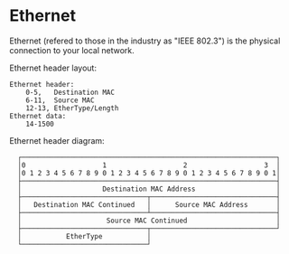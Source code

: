 
Ethernet
========

Ethernet (refered to those in the industry as "IEEE 802.3") is the physical connection to your local network.

Ethernet header layout:

	Ethernet header:
		0-5,   Destination MAC
		6-11,  Source MAC
		12-13, EtherType/Length
	Ethernet data:
		14-1500

Ethernet header diagram:
                                                         
	  ┌───────────────────────────────────────────────────────────────┐
	  │0                   1                   2                   3  │
	  │0 1 2 3 4 5 6 7 8 9 0 1 2 3 4 5 6 7 8 9 0 1 2 3 4 5 6 7 8 9 0 1│
	  ├───────────────────────────────────────────────────────────────┤
	  │                    Destination MAC Address                    │
	  ├───────────────────────────────┬───────────────────────────────┤
	  │   Destination MAC Continued   │      Source MAC Address       │
	  ├───────────────────────────────┴───────────────────────────────┤
	  │                     Source MAC Continued                      │
	  ├───────────────────────────────┬───────────────────────────────┘
	  │           EtherType           │                                
	  └───────────────────────────────┘                                
